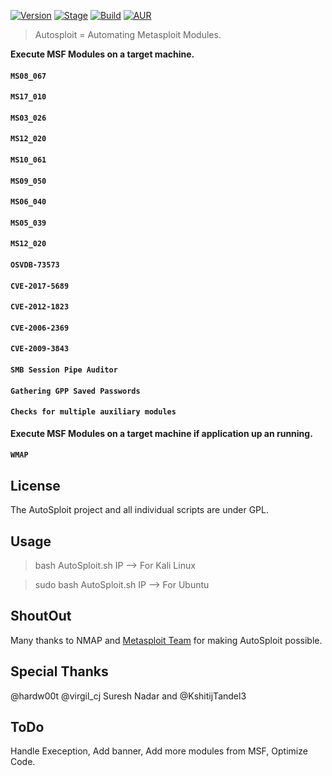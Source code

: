 [![Version](https://img.shields.io/badge/AutoSploit-2.0-brightgreen.svg?maxAge=259200)]() [![Stage](https://img.shields.io/badge/Release-Beta-brightgreen.svg)]() [![Build](https://img.shields.io/badge/Supported_OS-Linux-orange.svg)]() [![AUR](https://img.shields.io/aur/license/yaourt.svg)]()
> Autosploit = Automating Metasploit Modules.


**Execute MSF Modules on a target machine.**

#### `MS08_067`
#### `MS17_010`
#### `MS03_026`
#### `MS12_020`
#### `MS10_061`
#### `MS09_050`
#### `MS06_040`
#### `MS05_039`
#### `MS12_020`
#### `OSVDB-73573`
#### `CVE-2017-5689`
#### `CVE-2012-1823`
#### `CVE-2006-2369`
#### `CVE-2009-3843`
#### `SMB Session Pipe Auditor`
#### `Gathering GPP Saved Passwords`
#### `Checks for multiple auxiliary modules`

**Execute MSF Modules on a target machine if application up an running.**

#### `WMAP`

## License
The AutoSploit project and all individual scripts are under GPL.
## Usage

> bash AutoSploit.sh IP --> For Kali Linux

> sudo bash AutoSploit.sh IP --> For Ubuntu

## ShoutOut

Many thanks to NMAP and [Metasploit Team](https://github.com/rapid7) for making AutoSploit possible.

## Special Thanks 
@hardw00t
@virgil_cj 
Suresh Nadar and @KshitijTandel3


## ToDo

Handle Exeception, Add banner, Add more modules from MSF, Optimize Code.
